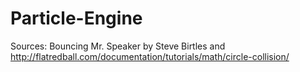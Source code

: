 # Particle-Engine
Sources:
Bouncing Mr. Speaker by Steve Birtles and 
http://flatredball.com/documentation/tutorials/math/circle-collision/
